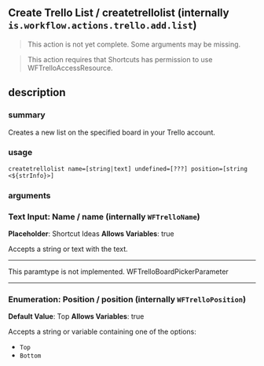
## Create Trello List / createtrellolist (internally `is.workflow.actions.trello.add.list`)

> This action is not yet complete. Some arguments may be missing.


> This action requires that Shortcuts has permission to use WFTrelloAccessResource.


## description
### summary
Creates a new list on the specified board in your Trello account.


### usage
`createtrellolist name=[string|text] undefined=[???] position=[string <${strInfo}>]`

### arguments
### Text Input: Name / name (internally `WFTrelloName`)
**Placeholder**: Shortcut Ideas
**Allows Variables**: true


Accepts a string 
or text
with the text.

---

This paramtype is not implemented. WFTrelloBoardPickerParameter

---

### Enumeration: Position / position (internally `WFTrelloPosition`)
**Default Value**: Top
**Allows Variables**: true


Accepts a string 
or variable
containing one of the options:

- `Top`
- `Bottom`
